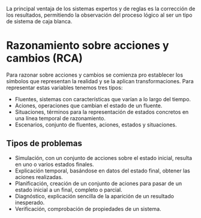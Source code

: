 La principal ventaja de los sistemas expertos y de reglas es la corrección de los resultados, permitiendo la observación del proceso lógico al ser un tipo de sistema de caja blanca.
# Razonamiento sobre acciones y cambios (RCA)
Para razonar sobre acciones y cambios se comienza pro establecer los símbolos que representan la realidad y se la aplican transformaciones.
Para representar estas variables tenemos tres tipos:
- Fluentes, sistemas con características que varían a lo largo del tiempo.
- Aciones, operaciones que cambian el estado de un fluente.
- Situaciones, términos para la representación de estados concretos en una línea temporal de razonamiento.
- Escenarios, conjunto de fluentes, aciones, estados y situaciones.

## Tipos de problemas
- Simulación, con un conjunto de acciones sobre el estado inicial, resulta en uno o varios estados finales.
- Explicación temporal, basándose en datos del estado final, obtener las aciones realizadas.
- Planificación, creación de un conjunto de aciones para pasar de un estado inicial a un final, completo o parcial.
- Diagnóstico, explicación sencilla de la aparición de un resultado inesperado.
- Verificación, comprobación de propiedades de un sistema.

